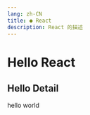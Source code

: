 ```yaml
---
lang: zh-CN
title: ● React
description: React 的描述
---
```


# Hello React

## Hello Detail

hello world